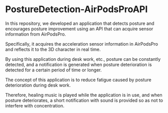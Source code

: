 # PostureDetection-AirPodsProAPI
In this repository, we developed an application that detects posture and encourages posture improvement using an API that can acquire sensor information from AirPodsPro.

Specifically, it acquires the acceleration sensor information in AirPodsPro and reflects it to the 3D character in real time.

By using this application during desk work, etc., posture can be constantly detected, and a notification is generated when posture deterioration is detected for a certain period of time or longer.

The concept of this application is to reduce fatigue caused by posture deterioration during desk work.

Therefore, healing music is played while the application is in use, and when posture deteriorates, a short notification with sound is provided so as not to interfere with concentration.
